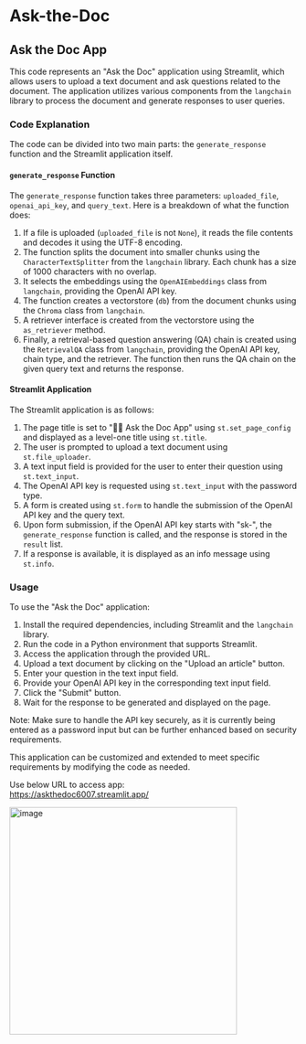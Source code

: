 # Ask-the-Doc

## Ask the Doc App

This code represents an "Ask the Doc" application using Streamlit, which allows users to upload a text document and ask questions related to the document. The application utilizes various components from the `langchain` library to process the document and generate responses to user queries.

### Code Explanation

The code can be divided into two main parts: the `generate_response` function and the Streamlit application itself.

#### `generate_response` Function

The `generate_response` function takes three parameters: `uploaded_file`, `openai_api_key`, and `query_text`. Here is a breakdown of what the function does:

1. If a file is uploaded (`uploaded_file` is not `None`), it reads the file contents and decodes it using the UTF-8 encoding.
2. The function splits the document into smaller chunks using the `CharacterTextSplitter` from the `langchain` library. Each chunk has a size of 1000 characters with no overlap.
3. It selects the embeddings using the `OpenAIEmbeddings` class from `langchain`, providing the OpenAI API key.
4. The function creates a vectorstore (`db`) from the document chunks using the `Chroma` class from `langchain`.
5. A retriever interface is created from the vectorstore using the `as_retriever` method.
6. Finally, a retrieval-based question answering (QA) chain is created using the `RetrievalQA` class from `langchain`, providing the OpenAI API key, chain type, and the retriever. The function then runs the QA chain on the given query text and returns the response.

#### Streamlit Application

The Streamlit application is as follows:

1. The page title is set to "🦜🔗 Ask the Doc App" using `st.set_page_config` and displayed as a level-one title using `st.title`.
2. The user is prompted to upload a text document using `st.file_uploader`.
3. A text input field is provided for the user to enter their question using `st.text_input`.
4. The OpenAI API key is requested using `st.text_input` with the password type.
5. A form is created using `st.form` to handle the submission of the OpenAI API key and the query text.
6. Upon form submission, if the OpenAI API key starts with "sk-", the `generate_response` function is called, and the response is stored in the `result` list.
7. If a response is available, it is displayed as an info message using `st.info`.

### Usage

To use the "Ask the Doc" application:

1. Install the required dependencies, including Streamlit and the `langchain` library.
2. Run the code in a Python environment that supports Streamlit.
3. Access the application through the provided URL.
4. Upload a text document by clicking on the "Upload an article" button.
5. Enter your question in the text input field.
6. Provide your OpenAI API key in the corresponding text input field.
7. Click the "Submit" button.
8. Wait for the response to be generated and displayed on the page.

Note: Make sure to handle the API key securely, as it is currently being entered as a password input but can be further enhanced based on security requirements.

This application can be customized and extended to meet specific requirements by modifying the code as needed.

Use below URL to access app:<br>
https://askthedoc6007.streamlit.app/

<img width="398" alt="image" src="https://github.com/manish6007/Ask-the-Doc/assets/41223158/7e965cbc-2777-4740-a805-3d6c0cc61474">

